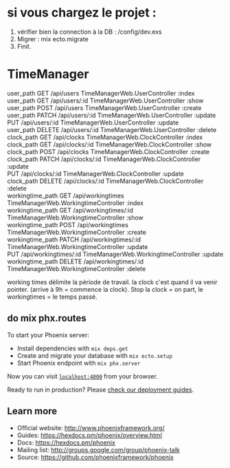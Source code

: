 # si vous chargez le projet :  
1) vérifier bien la connection à la DB : /config/dev.exs  
2) Migrer : mix ecto.migrate  
3) Finit.
  

# TimeManager

user_path  GET     /api/users                        TimeManagerWeb.UserController :index  
user_path  GET     /api/users/:id                    TimeManagerWeb.UserController :show  
user_path  POST    /api/users                        TimeManagerWeb.UserController :create  
user_path  PATCH   /api/users/:id                    TimeManagerWeb.UserController :update  
           PUT     /api/users/:id                    TimeManagerWeb.UserController :update  
user_path  DELETE  /api/users/:id                    TimeManagerWeb.UserController :delete  
clock_path GET     /api/clocks                       TimeManagerWeb.ClockController :index  
clock_path GET     /api/clocks/:id                   TimeManagerWeb.ClockController :show  
clock_path POST    /api/clocks                       TimeManagerWeb.ClockController :create  
clock_path PATCH   /api/clocks/:id                   TimeManagerWeb.ClockController :update  
           PUT     /api/clocks/:id                   TimeManagerWeb.ClockController :update  
clock_path DELETE  /api/clocks/:id                   TimeManagerWeb.ClockController :delete  
workingtime_path  GET     /api/workingtimes          TimeManagerWeb.WorkingtimeController :index  
workingtime_path  GET     /api/workingtimes/:id      TimeManagerWeb.WorkingtimeController :show  
workingtime_path  POST    /api/workingtimes          TimeManagerWeb.WorkingtimeController :create  
workingtime_path  PATCH   /api/workingtimes/:id      TimeManagerWeb.WorkingtimeController :update  
                  PUT     /api/workingtimes/:id      TimeManagerWeb.WorkingtimeController :update  
workingtime_path  DELETE  /api/workingtimes/:id      TimeManagerWeb.WorkingtimeController :delete  
  

working times délimite la période de travail.
la clock c'est quand il va venir pointer. (arrive à 9h = commence la clock). Stop la clock = on part, le workingtimes = le temps passé.

## do mix phx.routes

To start your Phoenix server:

  * Install dependencies with `mix deps.get`
  * Create and migrate your database with `mix ecto.setup`
  * Start Phoenix endpoint with `mix phx.server`

Now you can visit [`localhost:4000`](http://localhost:4000) from your browser.

Ready to run in production? Please [check our deployment guides](https://hexdocs.pm/phoenix/deployment.html).

## Learn more

  * Official website: http://www.phoenixframework.org/
  * Guides: https://hexdocs.pm/phoenix/overview.html
  * Docs: https://hexdocs.pm/phoenix
  * Mailing list: http://groups.google.com/group/phoenix-talk
  * Source: https://github.com/phoenixframework/phoenix
